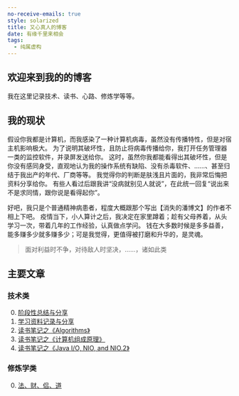 ```yaml
---
no-receive-emails: true
style: solarized
title: 又心真人的博客
date: 有缘千里来相会
tags:
  - 纯属虚构
---
```


## 欢迎来到我的的博客

我在这里记录技术、读书、心路、修炼学等等。

## 我的现状

假设你我都是计算机，而我感染了一种计算机病毒，虽然没有传播特性，但是对宿主机影响极大。
为了说明其破坏性，且防止将病毒传播给你，我打开任务管理器一类的监控软件，并录屏发送给你。
这时，虽然你我都能看得出其破坏性，但是你没有感同身受，直观地认为我的操作系统有缺陷、没有杀毒软件、……、甚至归结于我出产的年代、厂商等等。
我觉得你的判断是肤浅且片面的，我非常后悔把资料分享给你。
有些人看过后跟我讲“没病就别见人就说”，在此统一回复“说出来不是求同情，跟你说是看得起你”。

好吧，我只是个普通精神病患者，程度大概跟那个写出【消失的潘博文】的作者不相上下吧。
疫情当下，小人算计之后，我决定在家里蹲着；趁有父母养着，从头学习一次，带着几年的工作经验，认真做点学问。
钱在大多数时候是多多益善，能多赚多少就多赚多少；可是我觉得，更值得被打磨和升华的，是灵魂。

> 面对利益时不争，对待敌人时坚决，……，诸如此类

## 主要文章

### 技术类

0. [阶段性总结与分享](post:Milestone-2020-1-0)
1. [学习资料记录与分享](post:Records-study-stuff)
1. [读书笔记之《Algorithms》](post:Book-Algorithms-13-Summary)
1. [读书笔记之《计算机组成原理》](post:Book-Computer-Organization-10-Summary)
1. [读书笔记之《Java I/O, NIO, and NIO.2》](post:Book-Java-IO-NIO-NIO2)

### 修炼学类

0. [法、财、侣、道](post:Tao-F-C-L-D)
